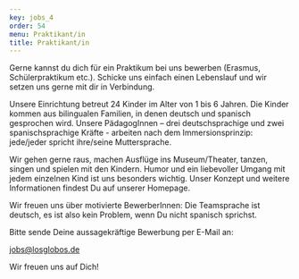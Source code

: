 ```yaml
---
key: jobs_4
order: 54
menu: Praktikant/in
title: Praktikant/in
---
```

Gerne kannst du dich für ein Praktikum bei uns bewerben (Erasmus, Schülerpraktikum etc.).
Schicke uns einfach einen Lebenslauf und wir setzen uns gerne mit dir in Verbindung.

Unsere Einrichtung betreut 24 Kinder im Alter von 1 bis 6 Jahren.
Die Kinder kommen aus bilingualen Familien, in denen deutsch und spanisch gesprochen wird.
Unsere PädagogInnen – drei deutschsprachige und zwei spanischsprachige Kräfte - arbeiten nach dem Immersionsprinzip: jede/jeder spricht ihre/seine Muttersprache.
                    
Wir gehen gerne raus, machen Ausflüge ins Museum/Theater, tanzen, singen und spielen mit den Kindern. Humor und ein liebevoller Umgang mit jedem einzelnen Kind ist uns besonders wichtig. 
Unser Konzept und weitere Informationen findest Du auf unserer Homepage.
                    
Wir freuen uns über motivierte BewerberInnen: Die Teamsprache ist deutsch, es ist also kein Problem, wenn Du nicht spanisch sprichst.

Bitte sende Deine aussagekräftige Bewerbung per E-Mail an:

[jobs@losglobos.de](mailto:jobs@losglobos.de)

Wir freuen uns auf Dich!